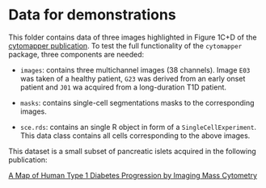 # Data for demonstrations

This folder contains data of three images highlighted in Figure 1C+D of the [cytomapper publication](https://academic.oup.com/bioinformatics/article/36/24/5706/6050702).
To test the full functionality of the `cytomapper` package, three components are needed:

* `images`: contains three multichannel images (38 channels). Image `E03` was taken of a healthy patient, `G23` was derived from an early onset patient and `J01` wa acquired from a long-duration T1D patient.

* `masks`: contains single-cell segmentations masks to the corresponding images.

* `sce.rds`: contains an single R object in form of a `SingleCellExperiment`. This data class contains all cells corresponding to the above images.

This dataset is a small subset of pancreatic islets acquired in the following publication:

[A Map of Human Type 1 Diabetes Progression by Imaging Mass Cytometry](https://www.sciencedirect.com/science/article/pii/S1550413118306910)


